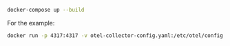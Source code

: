 ``` sh
docker-compose up --build
```


For the example:
``` sh
docker run -p 4317:4317 -v otel-collector-config.yaml:/etc/otel/config.yaml otel/opentelemetry-collector-contrib:latest`
```